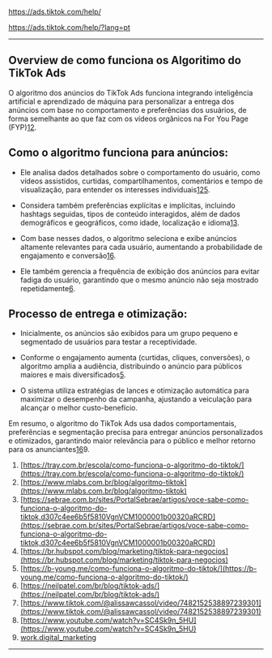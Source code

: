 https://ads.tiktok.com/help/

https://ads.tiktok.com/help/?lang=pt

---

## Overview de como funciona os Algoritimo do TikTok Ads

O algoritmo dos anúncios do TikTok Ads funciona integrando inteligência artificial e aprendizado de máquina para personalizar a entrega dos anúncios com base no comportamento e preferências dos usuários, de forma semelhante ao que faz com os vídeos orgânicos na For You Page (FYP)[1](https://tray.com.br/escola/como-funciona-o-algoritmo-do-tiktok/)[2](https://www.mlabs.com.br/blog/algoritmo-tiktok).

## Como o algoritmo funciona para anúncios:

- Ele analisa dados detalhados sobre o comportamento do usuário, como vídeos assistidos, curtidas, compartilhamentos, comentários e tempo de visualização, para entender os interesses individuais[1](https://tray.com.br/escola/como-funciona-o-algoritmo-do-tiktok/)[2](https://www.mlabs.com.br/blog/algoritmo-tiktok)[5](https://b-young.me/como-funciona-o-algoritmo-do-tiktok/).
    
- Considera também preferências explícitas e implícitas, incluindo hashtags seguidas, tipos de conteúdo interagidos, além de dados demográficos e geográficos, como idade, localização e idioma[1](https://tray.com.br/escola/como-funciona-o-algoritmo-do-tiktok/)[3](https://sebrae.com.br/sites/PortalSebrae/artigos/voce-sabe-como-funciona-o-algoritmo-do-tiktok,d307c4ee6b5f5810VgnVCM1000001b00320aRCRD).
    
- Com base nesses dados, o algoritmo seleciona e exibe anúncios altamente relevantes para cada usuário, aumentando a probabilidade de engajamento e conversão[1](https://tray.com.br/escola/como-funciona-o-algoritmo-do-tiktok/)[6](https://neilpatel.com/br/blog/tiktok-ads/).
    
- Ele também gerencia a frequência de exibição dos anúncios para evitar fadiga do usuário, garantindo que o mesmo anúncio não seja mostrado repetidamente[6](https://neilpatel.com/br/blog/tiktok-ads/).
    

## Processo de entrega e otimização:

- Inicialmente, os anúncios são exibidos para um grupo pequeno e segmentado de usuários para testar a receptividade.
    
- Conforme o engajamento aumenta (curtidas, cliques, conversões), o algoritmo amplia a audiência, distribuindo o anúncio para públicos maiores e mais diversificados[5](https://b-young.me/como-funciona-o-algoritmo-do-tiktok/).
    
- O sistema utiliza estratégias de lances e otimização automática para maximizar o desempenho da campanha, ajustando a veiculação para alcançar o melhor custo-benefício.
    

Em resumo, o algoritmo do TikTok Ads usa dados comportamentais, preferências e segmentação precisa para entregar anúncios personalizados e otimizados, garantindo maior relevância para o público e melhor retorno para os anunciantes[1](https://tray.com.br/escola/como-funciona-o-algoritmo-do-tiktok/)[6](https://neilpatel.com/br/blog/tiktok-ads/)9.

1. [https://tray.com.br/escola/como-funciona-o-algoritmo-do-tiktok/](https://tray.com.br/escola/como-funciona-o-algoritmo-do-tiktok/)
2. [https://www.mlabs.com.br/blog/algoritmo-tiktok](https://www.mlabs.com.br/blog/algoritmo-tiktok)
3. [https://sebrae.com.br/sites/PortalSebrae/artigos/voce-sabe-como-funciona-o-algoritmo-do-tiktok,d307c4ee6b5f5810VgnVCM1000001b00320aRCRD](https://sebrae.com.br/sites/PortalSebrae/artigos/voce-sabe-como-funciona-o-algoritmo-do-tiktok,d307c4ee6b5f5810VgnVCM1000001b00320aRCRD)
4. [https://br.hubspot.com/blog/marketing/tiktok-para-negocios](https://br.hubspot.com/blog/marketing/tiktok-para-negocios)
5. [https://b-young.me/como-funciona-o-algoritmo-do-tiktok/](https://b-young.me/como-funciona-o-algoritmo-do-tiktok/)
6. [https://neilpatel.com/br/blog/tiktok-ads/](https://neilpatel.com/br/blog/tiktok-ads/)
7. [https://www.tiktok.com/@alissawcassol/video/7482152538897239301](https://www.tiktok.com/@alissawcassol/video/7482152538897239301)
8. [https://www.youtube.com/watch?v=SC4Sk9n_5HU](https://www.youtube.com/watch?v=SC4Sk9n_5HU)
9. [work.digital_marketing](https://www.perplexity.ai/search/work.digital_marketing)

----

